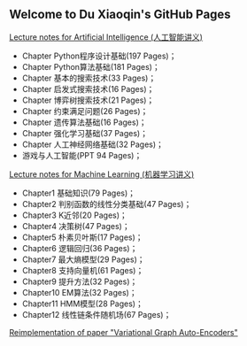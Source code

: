 ## Welcome to Du Xiaoqin's GitHub Pages

<a href="https://github.com/duxiaoqin/Lecture-notes-for-Artificial-Intelligence">Lecture notes for Artificial Intelligence (人工智能讲义)</a>
- Chapter Python程序设计基础(197 Pages)；
- Chapter Python算法基础(181 Pages)；
- Chapter 基本的搜索技术(33 Pages)；
- Chapter 启发式搜索技术(16 Pages)；
- Chapter 博弈树搜索技术(21 Pages)；
- Chapter 约束满足问题(26 Pages)；
- Chapter 遗传算法基础(16 Pages)；
- Chapter 强化学习基础(37 Pages)；
- Chapter 人工神经网络基础(32 Pages)；
- 游戏与人工智能(PPT 94 Pages)；

<a href="https://github.com/duxiaoqin/Lecture-notes-for-Machine-Learning">Lecture notes for Machine Learning (机器学习讲义)</a>
- Chapter1 基础知识(79 Pages)；
- Chapter2 判别函数的线性分类基础(47 Pages)；
- Chapter3 K近邻(20 Pages)；
- Chapter4 决策树(47 Pages)；
- Chapter5 朴素贝叶斯(17 Pages)；
- Chapter6 逻辑回归(36 Pages)；
- Chapter7 最大熵模型(29 Pages)；
- Chapter8 支持向量机(61 Pages)；
- Chapter9 提升方法(32 Pages)；
- Chapter10 EM算法(32 Pages)；
- Chapter11 HMM模型(28 Pages)；
- Chapter12 线性链条件随机场(67 Pages)；

<a href="https://github.com/duxiaoqin/VGAE">Reimplementation of paper "Variational Graph Auto-Encoders"</a>
